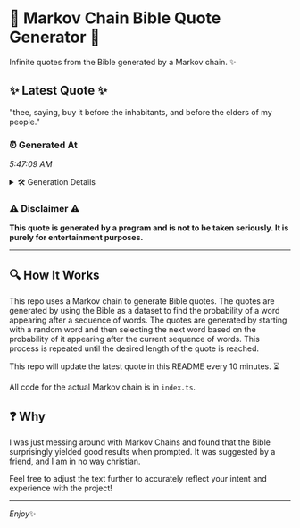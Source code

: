 # 📖 Markov Chain Bible Quote Generator 📖

Infinite quotes from the Bible generated by a Markov chain. ✨

## ✨ Latest Quote ✨
"thee, saying, buy it before the inhabitants, and before the elders of my people."

### ⏰ Generated At
*5:47:09 AM*

<details>
    <summary>🛠️ Generation Details</summary>
    <p>
        <strong>🌱 Seed:</strong> thee,<br>
        <strong>🔄 Iterations:</strong> 13<br>
        <strong>📜 Context History:</strong><br>[ thee, ]: saying,<br>[ thee,, saying, ]: buy<br>[ thee,, saying,, buy ]: it<br>[ thee,, saying,, buy, it ]: before<br>[ thee,, saying,, buy, it, before ]: the<br>[ thee,, saying,, buy, it, before, the ]: inhabitants,<br>[ saying,, buy, it, before, the, inhabitants, ]: and<br>[ buy, it, before, the, inhabitants,, and ]: before<br>[ it, before, the, inhabitants,, and, before ]: the<br>[ before, the, inhabitants,, and, before, the ]: elders<br>[ the, inhabitants,, and, before, the, elders ]: of<br>[ inhabitants,, and, before, the, elders, of ]: my<br>[ and, before, the, elders, of, my ]: people.<br>
    </p>
</details>

### ⚠️ Disclaimer ⚠️
**This quote is generated by a program and is not to be taken seriously. It is purely for entertainment purposes.**

---

## 🔍 How It Works

This repo uses a Markov chain to generate Bible quotes. The quotes are generated by using the Bible as a dataset to find the probability of a word appearing after a sequence of words. The quotes are generated by starting with a random word and then selecting the next word based on the probability of it appearing after the current sequence of words. This process is repeated until the desired length of the quote is reached.

This repo will update the latest quote in this README every 10 minutes. ⏳

All code for the actual Markov chain is in `index.ts`.

## ❓ Why

I was just messing around with Markov Chains and found that the Bible surprisingly yielded good results when prompted. 
It was suggested by a friend, and I am in no way christian.

Feel free to adjust the text further to accurately reflect your intent and experience with the project!

---

*Enjoy*✨
